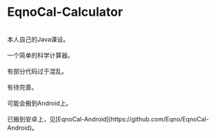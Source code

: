 # EqnoCal-Calculator
<br>
本人自己的Java课设。
<br>
<br>
一个简单的科学计算器。
<br>
<br>
有部分代码过于混乱。
<br>
<br>
有待完善。
<br>
<br>
可能会搬到Android上。
<br>
<br>
已搬到安卓上，见[EqnoCal-Android](https://github.com/Eqno/EqnoCal-Android)。
